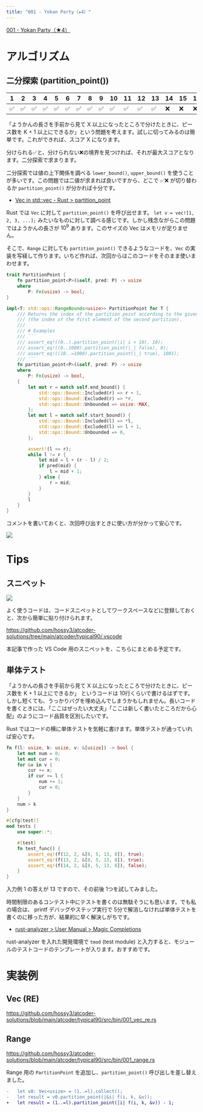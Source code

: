 ```yaml
---
title: "001 - Yokan Party（★4）"
---
```


[001 \- Yokan Party（★4）](https://atcoder.jp/contests/typical90/tasks/typical90_a)


# アルゴリズム

## 二分探索 (partition_point())

|1|2|3|4|5|6|7|8|9|10|11|12|13|14|15|16|17|18|19|20|21|22|23|24|25|26|27|28|29|30|31|32|33|34|
|---|---|---|---|---|---|---|---|---|---|---|---|---|---|---|---|---|---|---|---|---|---|---|---|---|---|---|---|---|---|---|---|---|---|
|✅|✅|✅|✅|✅|✅|✅|✅|✅|✅|✅|✅|✅|❌|❌|❌|❌|❌|❌|❌|❌|❌|❌|❌|❌|❌|❌|❌|❌|❌|❌|❌|❌|❌|


「ようかんの長さを手前から見て X 以上になったところで分けたときに、ピース数を K + 1 以上にできるか」という問題を考えます。試しに切ってみるのは簡単です。これができれば、スコア X になります。

分けられる✅と、分けられない❌の境界を見つければ、それが最大スコアとなります。二分探索で求まります。

二分探索では値の上下関係を調べる `lower_bound()`, `upper_bound()` を使うことが多いです。この問題では二値が求まれば良いですから、どこで ✅❌ が切り替わるか `partition_point()` が分かれば十分です。

* [Vec in std::vec \- Rust > partition_point](https://doc.rust-lang.org/std/vec/struct.Vec.html#method.partition_point)

Rust では `Vec` に対して `partition_point()` を呼び出せます。 `let v = vec![1, 2, 3, ...];` みたいなものに対して調べる感じです。しかし残念ながらこの問題ではようかんの長さが $10^9$ あります。このサイズの Vec はメモリが足りません。

そこで、`Range` に対しても `partition_point()` できるようなコードを、`Vec` の実装を写経して作ります。いちど作れば、次回からはこのコードをそのまま使いまわせます。

```rust
trait PartitionPoint {
    fn partition_point<P>(&self, pred: P) -> usize
    where
        P: Fn(usize) -> bool;
}

impl<T: std::ops::RangeBounds<usize>> PartitionPoint for T {
    /// Returns the index of the partition point according to the given predicate
    /// (the index of the first element of the second partition).
    ///
    /// # Examples
    /// ```
    /// assert_eq!((0..).partition_point(|i| i < 10), 10);
    /// assert_eq!((0..1000).partition_point(|_| false), 0);
    /// assert_eq!((10..=1000).partition_point(|_| true), 1001);
    /// ```
    fn partition_point<P>(&self, pred: P) -> usize
    where
        P: Fn(usize) -> bool,
    {
        let mut r = match self.end_bound() {
            std::ops::Bound::Included(r) => r + 1,
            std::ops::Bound::Excluded(r) => *r,
            std::ops::Bound::Unbounded => usize::MAX,
        };
        let mut l = match self.start_bound() {
            std::ops::Bound::Included(l) => *l,
            std::ops::Bound::Excluded(l) => l + 1,
            std::ops::Bound::Unbounded => 0,
        };

        assert!(l <= r);
        while l != r {
            let mid = l + (r - l) / 2;
            if pred(mid) {
                l = mid + 1;
            } else {
                r = mid;
            }
        }
        l
    }
}
```

コメントを書いておくと、次回呼び出すときに使い方が分かって安心です。

![](https://storage.googleapis.com/zenn-user-upload/a2ee606cdcd7-20240120.png)


# Tips

## スニペット

![](https://storage.googleapis.com/zenn-user-upload/ac5094980803-20240120.png)

よく使うコードは、コードスニペットとしてワークスペースなどに登録しておくと、次から簡単に貼り付けられます。

https://github.com/hossy3/atcoder-solutions/tree/main/atcoder/typical90/.vscode

本記事で作った VS Code 用のスニペットを、こちらにまとめる予定です。


## 単体テスト

「ようかんの長さを手前から見て X 以上になったところで分けたときに、ピース数を K + 1 以上にできるか」 というコードは 10行くらいで書けるはずです。しかし短くても、うっかりバグを埋め込んでしまうかもしれません。長いコードを書くときには、「ここはぜったい大丈夫」「ここは新しく書いたところだから心配」のようにコード品質を区別したいです。

Rust ではコードの横に単体テストを気軽に書けます。単体テストが通っていれば安心です。

```rust
fn f(l: usize, k: usize, v: &[usize]) -> bool {
    let mut num = 0;
    let mut cur = 0;
    for &x in v {
        cur += x;
        if cur >= l {
            num += 1;
            cur = 0;
        }
    }
    num > k
}

#[cfg(test)]
mod tests {
    use super::*;

    #[test]
    fn test_func() {
        assert_eq!(f(12, 2, &[8, 5, 13, 8]), true);
        assert_eq!(f(13, 2, &[8, 5, 13, 8]), true);
        assert_eq!(f(14, 2, &[8, 5, 13, 8]), false);
    }
}
```

入力例 1 の答えが 13 ですので、その前後 1つを試してみました。

時間制限のあるコンテスト中にテストを書くのは無駄そうにも思います。でも私の場合は、 printf デバッグやステップ実行で 5分で解消しなければ単体テストを書くのに移った方が、結果的に早く解決しがちです。

* [rust-analyzer > User Manual > Magic Completions](https://rust-analyzer.github.io/manual.html#magic-completions)

rust-analyzer を入れた開発環境で `tmod` (test module) と入力すると、モジュールのテストコードのテンプレートが入ります。おすすめです。


# 実装例

## Vec (RE)
https://github.com/hossy3/atcoder-solutions/blob/main/atcoder/typical90/src/bin/001_vec_re.rs

## Range
https://github.com/hossy3/atcoder-solutions/blob/main/atcoder/typical90/src/bin/001_range.rs

Range 用の `PartitionPoint` を追加し、`partition_point()` 呼び出しを差し替えました。

```diff rust
-   let v0: Vec<usize> = (1..=l).collect();
-   let result = v0.partition_point(|&i| f(i, k, &v));
+   let result = (1..=l).partition_point(|i| f(i, k, &v)) - 1;
```
